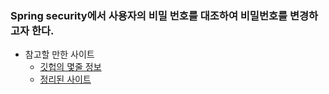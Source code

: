 ### Spring security에서 사용자의 비밀 번호를 대조하여 비밀번호를 변경하고자 한다.

- 참고할 만한 사이트
    - [깃헙의 몇줄 정보](https://bit.ly/37IgN3H)
    - [정리된 사이트](https://codevang.tistory.com/271)
